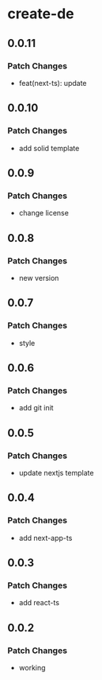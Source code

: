 # create-de

## 0.0.11

### Patch Changes

- feat(next-ts): update

## 0.0.10

### Patch Changes

- add solid template

## 0.0.9

### Patch Changes

- change license

## 0.0.8

### Patch Changes

- new version

## 0.0.7

### Patch Changes

- style

## 0.0.6

### Patch Changes

- add git init

## 0.0.5

### Patch Changes

- update nextjs template

## 0.0.4

### Patch Changes

- add next-app-ts

## 0.0.3

### Patch Changes

- add react-ts

## 0.0.2

### Patch Changes

- working
